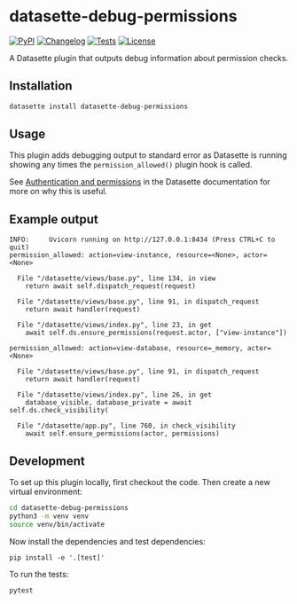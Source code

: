 # datasette-debug-permissions

[![PyPI](https://img.shields.io/pypi/v/datasette-debug-permissions.svg)](https://pypi.org/project/datasette-debug-permissions/)
[![Changelog](https://img.shields.io/github/v/release/datasette/datasette-debug-permissions?include_prereleases&label=changelog)](https://github.com/datasette/datasette-debug-permissions/releases)
[![Tests](https://github.com/datasette/datasette-debug-permissions/workflows/Test/badge.svg)](https://github.com/datasette/datasette-debug-permissions/actions?query=workflow%3ATest)
[![License](https://img.shields.io/badge/license-Apache%202.0-blue.svg)](https://github.com/datasette/datasette-debug-permissions/blob/main/LICENSE)

A Datasette plugin that outputs debug information about permission checks.

## Installation

```bash
datasette install datasette-debug-permissions
```

## Usage

This plugin adds debugging output to standard error as Datasette is running showing any times the `permission_allowed()` plugin hook is called.

See [Authentication and permissions](https://docs.datasette.io/en/stable/authentication.html) in the Datasette documentation for more on why this is useful.

## Example output

```
INFO:     Uvicorn running on http://127.0.0.1:8434 (Press CTRL+C to quit)
permission_allowed: action=view-instance, resource=<None>, actor=<None>

  File "/datasette/views/base.py", line 134, in view
    return await self.dispatch_request(request)

  File "/datasette/views/base.py", line 91, in dispatch_request
    return await handler(request)

  File "/datasette/views/index.py", line 23, in get
    await self.ds.ensure_permissions(request.actor, ["view-instance"])

permission_allowed: action=view-database, resource=_memory, actor=<None>

  File "/datasette/views/base.py", line 91, in dispatch_request
    return await handler(request)

  File "/datasette/views/index.py", line 26, in get
    database_visible, database_private = await self.ds.check_visibility(

  File "/datasette/app.py", line 760, in check_visibility
    await self.ensure_permissions(actor, permissions)
```

## Development

To set up this plugin locally, first checkout the code. Then create a new virtual environment:
```bash
cd datasette-debug-permissions
python3 -m venv venv
source venv/bin/activate
```
Now install the dependencies and test dependencies:
```
pip install -e '.[test]'
```
To run the tests:
```bash
pytest
```
